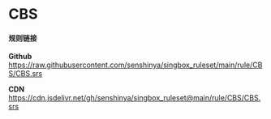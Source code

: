 # CBS

#### 规则链接

**Github**
https://raw.githubusercontent.com/senshinya/singbox_ruleset/main/rule/CBS/CBS.srs

**CDN**
https://cdn.jsdelivr.net/gh/senshinya/singbox_ruleset@main/rule/CBS/CBS.srs